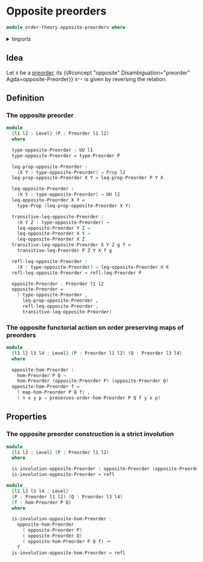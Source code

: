 # Opposite preorders

```agda
module order-theory.opposite-preorders where
```

<details><summary>Imports</summary>

```agda
open import foundation.dependent-pair-types
open import foundation.dependent-products-propositions
open import foundation.equivalences
open import foundation.homotopies
open import foundation.identity-types
open import foundation.propositions
open import foundation.sets
open import foundation.universe-levels

open import order-theory.order-preserving-maps-preorders
open import order-theory.preorders
```

</details>

## Idea

Let `X` be a [preorder](order-theory.preorders.md), its
{{#concept "opposite" Disambiguation="preorder" Agda=opposite-Preorder}} `Xᵒᵖ`
is given by reversing the relation.

## Definition

### The opposite preorder

```agda
module _
  {l1 l2 : Level} (P : Preorder l1 l2)
  where

  type-opposite-Preorder : UU l1
  type-opposite-Preorder = type-Preorder P

  leq-prop-opposite-Preorder :
    (X Y : type-opposite-Preorder) → Prop l2
  leq-prop-opposite-Preorder X Y = leq-prop-Preorder P Y X

  leq-opposite-Preorder :
    (X Y : type-opposite-Preorder) → UU l2
  leq-opposite-Preorder X Y =
    type-Prop (leq-prop-opposite-Preorder X Y)

  transitive-leq-opposite-Preorder :
    (X Y Z : type-opposite-Preorder) →
    leq-opposite-Preorder Y Z →
    leq-opposite-Preorder X Y →
    leq-opposite-Preorder X Z
  transitive-leq-opposite-Preorder X Y Z g f =
    transitive-leq-Preorder P Z Y X f g

  refl-leq-opposite-Preorder :
    (X : type-opposite-Preorder) → leq-opposite-Preorder X X
  refl-leq-opposite-Preorder = refl-leq-Preorder P

  opposite-Preorder : Preorder l1 l2
  opposite-Preorder =
    ( type-opposite-Preorder ,
      leq-prop-opposite-Preorder ,
      refl-leq-opposite-Preorder ,
      transitive-leq-opposite-Preorder)
```

### The opposite functorial action on order preserving maps of preorders

```agda
module _
  {l1 l2 l3 l4 : Level} (P : Preorder l1 l2) (Q : Preorder l3 l4)
  where

  opposite-hom-Preorder :
    hom-Preorder P Q →
    hom-Preorder (opposite-Preorder P) (opposite-Preorder Q)
  opposite-hom-Preorder f =
    ( map-hom-Preorder P Q f) ,
    ( λ x y p → preserves-order-hom-Preorder P Q f y x p)
```

## Properties

### The opposite preorder construction is a strict involution

```agda
module _
  {l1 l2 : Level} (P : Preorder l1 l2)
  where

  is-involution-opposite-Preorder : opposite-Preorder (opposite-Preorder P) ＝ P
  is-involution-opposite-Preorder = refl

module _
  {l1 l2 l3 l4 : Level}
  (P : Preorder l1 l2) (Q : Preorder l3 l4)
  (f : hom-Preorder P Q)
  where

  is-involution-opposite-hom-Preorder :
    opposite-hom-Preorder
      ( opposite-Preorder P)
      ( opposite-Preorder Q)
      ( opposite-hom-Preorder P Q f) ＝
    f
  is-involution-opposite-hom-Preorder = refl
```
